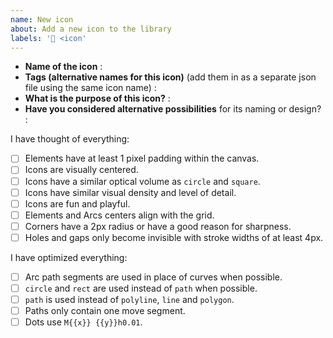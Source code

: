 ```yaml
---
name: New icon
about: Add a new icon to the library
labels: '🎨 <icon'
---
```


<!-- Thanks for submitting an icon! Please make sure you read the icon design guide
at https://github.com/lucide-icons/lucide/blob/main/docs/icon-design-guide.md beforehand,
and please fill everything below. -->

- **Name of the icon** : <!-- `icon` -->
- **Tags (alternative names for this icon)** (add them in as a separate json file using the same icon name) :
- **What is the purpose of this icon?** : <!-- Shows that one can click it to... / Is used to denote or label... -->
- **Have you considered alternative possibilities** for its naming or design? :

I have thought of everything:

- [ ] Elements have at least 1 pixel padding within the canvas.
- [ ] Icons are visually centered.
- [ ] Icons have a similar optical volume as `circle` and `square`.
- [ ] Icons have similar visual density and level of detail.
- [ ] Icons are fun and playful.
- [ ] Elements and Arcs centers align with the grid.
- [ ] Corners have a 2px radius or have a good reason for sharpness.
- [ ] Holes and gaps only become invisible with stroke widths of at least 4px.

I have optimized everything:

- [ ] Arc path segments are used in place of curves when possible.
- [ ] `circle` and `rect` are used instead of `path` when possible.
- [ ] `path` is used instead of `polyline`, `line` and `polygon`.
- [ ] Paths only contain one move segment.
- [ ] Dots use `M{{x}} {{y}}h0.01`.
